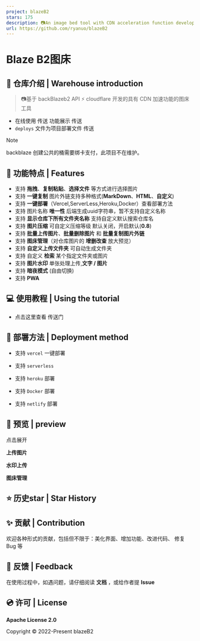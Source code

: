 ```yaml
---
project: blazeB2
stars: 175
description: 📷An image bed tool with CDN acceleration function developed based on backBlazeb2 API & ⚡ cloudflare
url: https://github.com/ryanuo/blazeB2
---
```


Blaze B2图床
==========

📃 仓库介绍 | Warehouse introduction
--------------------------------

> 📷基于 backBlazeb2 API ⚡ cloudflare 开发的具有 CDN 加速功能的图床工具

-   在线使用 传送 功能展示 传送
-   `deploys` 文件为项目部署文件 传送

Note

backblaze 创建公共的桶需要绑卡支付，此项目不在维护。

🎉 功能特点 | Features
------------------

-   支持 **拖拽**、**复制粘贴**、**选择文件** 等方式进行选择图片
-   支持 **一键复制** 图片外链支持多种格式(**MarkDown**、**HTML**、**自定义**)
-   支持 **一键部署**（Vercel,ServerLess,Heroku,Docker）查看部署方法
-   支持 图片名称 **唯一性** 后端生成uuid字符串，暂不支持自定义名称
-   支持 **显示仓库下所有文件夹名称** 支持自定义默认搜索仓库名
-   支持 **图片压缩** 可自定义压缩等级 默认关闭，开启默认(**0.8**)
-   支持 **批量上传图片**、**批量删除图片** 和 **批量复制图片外链**
-   支持 **图床管理**（对仓库图片的 **增删改查** 放大预览）
-   支持 **自定义上传文件夹** 可自动生成文件夹
-   支持 自定义 **检索** 某个指定文件夹或图片
-   支持 **图片水印** 单张处理上传,**文字 / 图片**
-   支持 **暗夜模式** (自由切换)
-   支持 **PWA**

💻 使用教程 | Using the tutorial
----------------------------

-   点击这里查看 传送门

🍥 部署方法 | Deployment method
---------------------------

-   支持 `vercel` 一键部署
    
-   支持 `serverless`
    
-   支持 `heroku` 部署
    
-   支持 `Docker` 部署
    
-   支持 `netlify` 部署
    

📸 预览 | preview
---------------

点击展开

**上传图片**

**水印上传**

**图床管理**

⭐ 历史star | Star History
-----------------------

✨ 贡献 | Contribution
-------------------

欢迎各种形式的贡献，包括但不限于：美化界面、增加功能、改进代码、 修复 Bug 等

🎃 反馈 | Feedback
----------------

在使用过程中，如遇问题，请仔细阅读 **文档** ，或给作者提 **Issue**

💿 许可 | License
---------------

**Apache License 2.0**

Copyright © 2022-Present blazeB2
